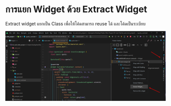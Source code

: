 # การแยก Widget ด้วย Extract Widget

Extract widget แยกเป็น Class เพื่อให้โค้ดสามารถ reuse ได้ และโค้ดเป็นระเบียบ

![](../.gitbook/assets/image%20%281%29.png)

